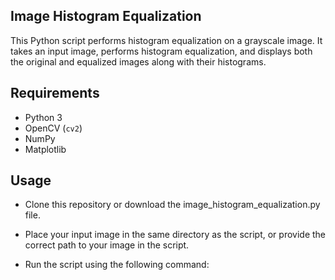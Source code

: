## Image Histogram Equalization
This Python script performs histogram equalization on a grayscale image. It takes an input image, performs histogram equalization, and displays both the original and equalized images along with their histograms.

## Requirements

- Python 3
- OpenCV (`cv2`)
- NumPy
- Matplotlib

## Usage
- Clone this repository or download the image_histogram_equalization.py file.

- Place your input image in the same directory as the script, or provide the correct path to your image in the script.

- Run the script using the following command:
